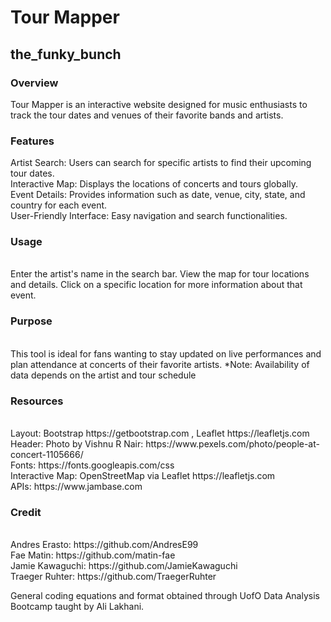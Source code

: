 # Tour Mapper
## the_funky_bunch

### Overview
Tour Mapper is an interactive website designed for music enthusiasts to track the tour dates and venues of their favorite bands and artists.

### Features
Artist Search: Users can search for specific artists to find their upcoming tour dates.<br>
Interactive Map: Displays the locations of concerts and tours globally.<br>
Event Details: Provides information such as date, venue, city, state, and country for each event.<br>
User-Friendly Interface: Easy navigation and search functionalities.

### Usage
<br>
Enter the artist's name in the search bar.
View the map for tour locations and details.
Click on a specific location for more information about that event.

### Purpose
<br>
This tool is ideal for fans wanting to stay updated on live performances and plan attendance at concerts of their favorite artists.
*Note: Availability of data depends on the artist and tour schedule

### Resources
<br>
Layout: Bootstrap https://getbootstrap.com , Leaflet https://leafletjs.com 
<br>
Header: Photo by Vishnu R Nair: https://www.pexels.com/photo/people-at-concert-1105666/
<br>
Fonts: https://fonts.googleapis.com/css
<br>
Interactive Map: OpenStreetMap via Leaflet https://leafletjs.com
<br>
APIs: https://www.jambase.com

### Credit 
<br>
Andres Erasto: https://github.com/AndresE99
<br>
Fae Matin: https://github.com/matin-fae
<br>
Jamie Kawaguchi: https://github.com/JamieKawaguchi
<br>
Traeger Ruhter: https://github.com/TraegerRuhter

General coding equations and format obtained through UofO Data Analysis Bootcamp taught by Ali Lakhani.
